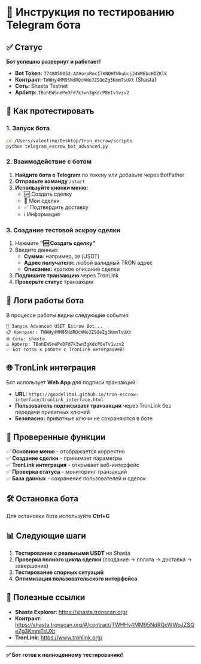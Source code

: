 # 🤖 Инструкция по тестированию Telegram бота

## ✅ Статус

**Бот успешно развернут и работает!**

- **Bot Token:** `7748050052:AAHormRmcIlKNQHTNhubcjJ4WWEbcHIZKlk`
- **Контракт:** `TWHHy4MM95NdRQcWWoJZSQeZg3KmmTsUXt` (Shasta)
- **Сеть:** Shasta Testnet
- **Арбитр:** `TBohEWSnePeDFd7k3wn3gKdcP8eTv1vzv2`

## 🚀 Как протестировать

### 1. Запуск бота

```bash
cd /Users/valentine/Desktop/tron_escrow/scripts
python telegram_escrow_bot_advanced.py
```

### 2. Взаимодействие с ботом

1. **Найдите бота в Telegram** по токену или добавьте через BotFather
2. **Отправьте команду** `/start`
3. **Используйте кнопки меню:**
   - 🆕 Создать сделку
   - 💼 Мои сделки
   - ✅ Подтвердить доставку
   - ℹ️ Информация

### 3. Создание тестовой эскроу сделки

1. Нажмите **"🆕 Создать сделку"**
2. Введите данные:
   - **Сумма:** например, `10` (USDT)
   - **Адрес получателя:** любой валидный TRON адрес
   - **Описание:** краткое описание сделки
3. **Подпишите транзакцию** через TronLink
4. **Проверьте статус** транзакции

## 🔧 Логи работы бота

В процессе работы видны следующие события:
```
🚀 Запуск Advanced USDT Escrow Bot...
📋 Контракт: TWHHy4MM95NdRQcWWoJZSQeZg3KmmTsUXt
🌐 Сеть: shasta
⚖️ Арбитр: TBohEWSnePeDFd7k3wn3gKdcP8eTv1vzv2
✅ Бот готов к работе с TronLink интеграцией!
```

## 🌐 TronLink интеграция

Бот использует **Web App** для подписи транзакций:
- **URL:** `https://goodelita1.github.io/tron-escrow-interface/tronlink_interface.html`
- **Пользователь подписывает транзакции** через TronLink без передачи приватных ключей
- **Безопасно:** приватные ключи не сохраняются в боте

## 📱 Проверенные функции

✅ **Основное меню** - отображается корректно  
✅ **Создание сделки** - принимает параметры  
✅ **TronLink интеграция** - открывает веб-интерфейс  
✅ **Проверка статуса** - мониторинг транзакций  
✅ **База данных** - сохранение пользователей и сделок  

## 🛠️ Остановка бота

Для остановки бота используйте **Ctrl+C**

## 📊 Следующие шаги

1. **Тестирование с реальными USDT** на Shasta
2. **Проверка полного цикла сделки** (создание → оплата → доставка → завершение)
3. **Тестирование спорных ситуаций**
4. **Оптимизация пользовательского интерфейса**

## 🔗 Полезные ссылки

- **Shasta Explorer:** https://shasta.tronscan.org/
- **Контракт:** https://shasta.tronscan.org/#/contract/TWHHy4MM95NdRQcWWoJZSQeZg3KmmTsUXt
- **TronLink:** https://www.tronlink.org/

---

**✅ Бот готов к полноценному тестированию!**